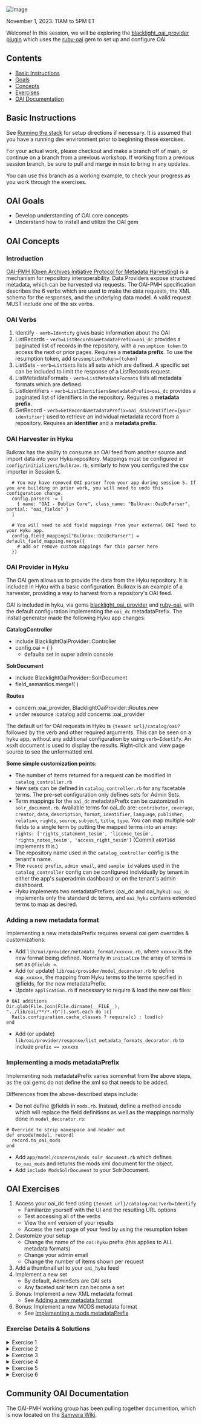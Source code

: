 ![image](https://user-images.githubusercontent.com/10081604/265060617-1a3cb12c-ee6f-494e-9ed6-610135e377d2.png)

November 1, 2023. 11AM to 5PM ET

Welcome! In this session, we will be exploring the [blacklight_oai_provider plugin](https://github.com/projectblacklight/blacklight_oai_provider) which uses the [ruby-oai](https://github.com/code4lib/ruby-oai) gem to set up and configure OAI

## Contents
- [Basic Instructions](#basic-instructions)
- [Goals](#oai-goals)
- [Concepts](#oai-concepts)
- [Exercises](#oai-exercises)
- [OAI Documentation](#community-oai-documentation)

## Basic Instructions
See [Running the stack](https://github.com/scientist-softserv/softserv-training-workshops-2023#running-the-stack) for setup directions if necessary. It is assumed that you have a running dev environment prior to beginning these exercises. 

For your actual work, please checkout and make a branch off of main, or continue on a branch from a previous workshop. If working from a previous session branch, be sure to pull and merge in `main` to bring in any updates.

You can use this branch as a working example, to check your progress as you work through the exercises.

## OAI Goals
* Develop understanding of OAI core concepts
* Understand how to install and utilize the OAI gem

## OAI Concepts
### Introduction
[OAI-PMH (Open Archives Initiative
Protocol for Metadata Harvesting)](https://www.openarchives.org/pmh/) is a mechanism for repository interoperability. Data Providers expose structured metadata, which can be harvested via requests. The OAI-PMH specification describes the 6 verbs which are used to make the data requests, the XML schema for the responses, and the underlying data model. A valid request MUST include one of the six verbs.

### OAI Verbs
1. Identify - `verb=Identify` gives basic information about the OAI 
2. ListRecords - `verb=ListRecords&metadataPrefix=oai_dc` provides a paginated list of records in the repository, with a `resumption token` to access the next or prior pages. Requires a **metadata prefix**. To use the resumption token, add `&resumptionToken={token}`
3. ListSets - `verb=ListSets` lists all sets which are defined. A specific set can be included to limit the response of a ListRecords request.
4. ListMetadataFormats - `verb=ListMetadataFormats` lists all metadata formats which are defined. 
5. ListIdentifiers - `verb=ListIdentifiers&metadataPrefix=oai_dc` provides a paginated list of identifiers in the repository. Requires a **metadata prefix**.
6. GetRecord - `verb=GetRecord&metadataPrefix=oai_dc&identifier={your identifier}` used to retrieve an individual metadata record from a repository. Requires an **identifier** and a **metadata prefix**.

### OAI Harvester in Hyku

Bulkrax has the ability to consume an OAI feed from another source and import data into your Hyku repository. Mappings must be configured in `config/initializers/bulkrax.rb`, similarly to how you configured the csv importer in Session 5.

```
  # You may have removed OAI parser from your app during session 5. If you are building on prior work, you will need to undo this configuration change.
  config.parsers -= [
    { name: "OAI - Dublin Core", class_name: "Bulkrax::OaiDcParser", partial: "oai_fields" }
  ]

  # You will need to add field mappings from your external OAI feed to your Hyku app.
  config.field_mappings["Bulkrax::OaiDcParser"] = default_field_mapping.merge({
    # add or remove custom mappings for this parser here
  })
```

### OAI Provider in Hyku
The OAI gem allows us to provide the data from the Hyku repository. It is included in Hyku with a basic configuration. Bulkrax is an example of a harvester, providing a way to harvest from a repository's OAI feed. 

OAI is included in hyku, via gems [blacklight_oai_provider](https://github.com/projectblacklight/blacklight_oai_provider) and [ruby-oai](https://github.com/code4lib/ruby-oai), with the default configuration implementing the `oai_dc` metadataPrefix. The install generator made the following Hyku app changes:

**CatalogController**
- include BlacklightOaiProvider::Controller
- config.oai = { }
  - defaults set in super admin console

**SolrDocument**
- include BlacklightOaiProvider::SolrDocument
- field_semantics.merge!( )

**Routes**
- concern :oai_provider, BlacklightOaiProvider::Routes.new
- under resource :catalog add concerns :oai_provider

The default url for OAI requests in Hyku is `{tenant url}/catalog/oai?` followed by the verb and other required arguments. This can be seen on a hyku app, without any additional configuration by using `verb=Identify`. An xsxlt document is used to display the results. Right-click and view page source to see the unformatted xml.

**Some simple customization points:**

- The number of items returned for a request can be modified in `catalog_controller.rb`
- New sets can be defined in `catalog_controller.rb` for any facetable terms. The pre-set configuration only defines sets for Admin Sets.
- Term mappings for the `oai_dc` metadataPrefix can be customized in `solr_document.rb`. Available terms for oai_dc are: `contributor`, `coverage`, `creator`, `date`, `description`, `format`, `identifier`, `language`, `publisher`, `relation`, `rights`, `source`, `subject`, `title`, `type`. You can map multiple solr fields to a single term by putting the mapped terms into an array: `rights: ['rights_statement_tesim', 'license_tesim', 'rights_notes_tesim', 'access_right_tesim']` (Commit `e69f16d` implements this.)
- The repository name used in the `catalog_controller` config is the tenant's name. 
- The `record prefix`, `admin email`, and `sample id` values used in the `catalog_controller` config can be configured individually by tenant in either the app's superadmin dashboard or on the tenant's admin dashboard.
- Hyku implements two metadataPrefixes (oai_dc and oai_hyku): `oai_dc` implements only the standard dc terms, and `oai_hyku` contains extended terms to map as desired.

### Adding a new metadata format
Implementing a new metadataPrefix requires several oai gem overrides & customizations:

- Add `lib/oai/provider/metadata_format/xxxxxx.rb`, where `xxxxxx` is the new format being defined. Normally in `initialize` the array of terms is set as `@fields =`.
- Add (or update) `lib/oai/provider/model_decorator.rb` to define `map_xxxxxx`, the mapping from Hyku terms to the terms specified in @fields, for the new metadataPrefix.
- Update `application.rb` if necessary to require & load the new oai files:
```
# OAI additions
Dir.glob(File.join(File.dirname(__FILE__), "../lib/oai/**/*.rb")).sort.each do |c|
  Rails.configuration.cache_classes ? require(c) : load(c)
end
```
- Add (or update) `lib/oai/provider/response/list_metadata_formats_decorator.rb` to include `prefix == xxxxxx`

### Implementing a mods metadataPrefix
Implementing `mods` metadataPrefix varies somewhat from the above steps, as the oai gems do not define the xml so that needs to be added.

Differences from the above-described steps include:

- Do not define @fields in `mods.rb`. Instead, define a method encode which will replace the field definitions as well as the mappings normally done in `model_decorator.rb`:
```
# Override to strip namespace and header out
def encode(model, record)
  record.to_oai_mods
end
```
- Add `app/model/concerns/mods_solr_document.rb` which defines `to_oai_mods` and returns the mods xml document for the object. 
- Add `include ModsSolrDocument` to your SolrDocument.

## OAI Exercises
1. Access your oai_dc feed using `{tenant url}/catalog/oai?verb=Identify`
   - Familiarize yourself with the UI and the resulting URL options
   - Test accessing all of the verbs
   - View the xml version of your results
   - Access the next page of your feed by using the resumption token
2. Customize your setup
   - Change the name of the `oai:hyku` prefix (this applies to ALL metadata formats)
   - Change your admin email
   - Change the number of items shown per request
3. Add a thumbnail url to your `oai_hyku` feed
4. Implement a new set
   - By default, AdminSets are OAI sets
   - Any faceted solr term can become a set
5. Bonus: Implement a new XML metadata format
   - See [Adding a new metadata format](#adding-a-new-metadata-format)
6. Bonus: Implement a new MODS metadata format
   - See [Implementing a mods metadataPrefix](#implementing-a-mods-metadataprefix)

### Exercise Details & Solutions

<details>
<summary>Exercise 1</summary>
 
- Go to a tenant on your site, and add `/catalog/oai?verb=Identify`. You can then click options to browse all of the various verbs, different metadata formats, and view data in your repository.
- Right-click and select `view page source` to see your data as XML rather than via the XSLT view.
- To use a resumption token, you need enough data in your repository to produce a second page. Go to `/catalog/oai?verb=ListRecords&metadataPrefix=oai_dc` and you should see `There are more results.` followed by the resumption token. Click resume, or add `&resumptionToken={token}` to your URL. If you don't have enough data for a second page, you can try again after changing the page size Exercise 2.

</details>

<details>
<summary>Exercise 2</summary>
 
Several options (oai:hyku prefix, admin email, and sample id) can be configured via the admin configuration for the tenant. These are actually configured in the catalog_controller in the `config.oai` section, which pulls the values from the admin configuration. 

Page size is configured directly in the catalog controller. Here you can change your page size to a lower value and check out the resumption token.

```
  # OAI Config fields
  config.oai = {
    provider: {
      repository_name: ->(controller) { controller.send(:current_account)&.name.presence },
      # repository_url:  ->(controller) { controller.oai_catalog_url },
      record_prefix: ->(controller) { controller.send(:current_account).oai_prefix },
      admin_email:   ->(controller) { controller.send(:current_account).oai_admin_email },
      sample_id:     ->(controller) { controller.send(:current_account).oai_sample_identifier }
    },
    document: {
      limit: 100, # number of records returned with each request, default: 15
      set_fields: [ # ability to define ListSets, optional, default: nil
        { label: 'collection', solr_field: 'isPartOf_ssim' }
      ]
    }
  }
```

See commit `2416bd3` for code.

</details>

<details>
<summary>Exercise 3</summary>
 
The `oai_hyku` metadata format is a dublin core mapping format, allowing you to customize it with your choice of metadata. By default, it is set up for terms: `abstract`, `access_right`, `alternative_title`, `based_near`, `bibliographic_citation`, `contributor`, `creator`, `date_created`, `date_modified`, `date_uploaded`, `depositor`, `description`, `identifier`, `keyword language`, `license`, `owner`, `publisher`, `related_url`, `resource_type`, `rights_notes`, `rights_statement`, `source`, `subject`, and `title`.

A common request is to add the thumbnail url to the feed. This can be done similarly to the way the public file url was added to the XML. Modify `lib/oai/provider/metadata_format/hyku_dublin_core.rb` to add method `def add_thumbnail`, which builds the thumbnail_url, and generates the xml to add to the xml document in method `encode`. 

Other solr terms can also be added to the output by adding them into the `@fields` array, and then mapping to the corresponding solr term in `lib/oai/provider/model_decorator.rb`.

To see the results, you will need to restart your server.

See commit `56e5a7a` for code.

</details>

<details>
<summary>Exercise 4</summary>

Out-of-the-box Hyku comes with only Admin Sets defined as sets. Collections are a much more useful set configuration, but you may also want to add other custom sets. Any term which is indexed as faceted can easily be configured as a set.

Previously you modified the page size. Sets are configured in the same config block. You will add a new hash to define your chosen set, in the format `{ label: 'xxxx', solr_field: 'xxxx' }`. You may keep, rename, or remove the AdminSet defined OAI set.

See commit `4813edf` for code.

</details>

<details>
<summary>Exercise 5</summary>

Adding a new XML metadata format is simply a matter of following the structure described in the [Adding a new metadata format section](#adding-a-new-metadata-format), and mimicking what was done for oai_hyku.

See commit `269a907` for code implementing a new metadata format `oai_training`.

</details>

<details>
<summary>Exercise 6</summary>

For details on setting up the `to_oai_mods` structure in your ModsSolrDocument module, see [the MODS schema outline](https://www.loc.gov/standards/mods/mods-outline-3-5.html).

Customizing the field mappings in `app/models/concerns/mods_solr_document.rb` may take some time. The starting structure for your file will look like this:

```
# frozen_string_literal: true

# build mods xml document: see https://www.loc.gov/standards/mods/mods-outline-3-5.html
module ModsSolrDocument
  extend ActiveSupport::Concern

  def to_oai_mods
    builder = Nokogiri::XML::Builder.new do |xml|
      xml.mods('xmlns' => 'http://www.loc.gov/mods/v3',
               'version' => '3.5',
               'xmlns:xlink' => 'http://www.w3.org/1999/xlink',
               'xmlns:xsi' => 'http://www.w3.org/2001/XMLSchema-instance',
               # rubocop:disable Metrics/LineLength
               'xsi:schemaLocation' => 'http://www.loc.gov/mods/v3 http://www.loc.gov/standards/mods/v3/mods-3-5.xsd') do
        # rubocop:enable Metrics/LineLength
        
        ## Following are the top level MODS elements. An example is provided for loading title.
        ## You will need to create a method to manually map each term or terms which apply to that element. 

        # titleInfo
        load_title(xml)
        # name
        # typeOfResource
        # identifier
        # genre
        # originInfo
        # language
        # physicalDescription
        # tableOfContents
        # targetAudience
        # note
        # subject
        # relatedItem
        # location
        # accessCondition
        # part
        # extension
        # recordInfo
      end
    end
    Nokogiri::XML(builder.to_xml).root.to_xml
  end

  private

    # titleInfo
    def load_title(xml)
      xml.titleInfo do
        title&.each { |title| xml.title title.to_s }
        alternative_title&.each { |title| xml.title({ type: 'alternative' }, title.to_s) }
      end
    end
end
```

See commit `d73fff8` for code implementing the new metadata format `oai_mods`.

</details>

## Community OAI Documentation

The OAI-PMH working group has been pulling together documention, which is now located on the [Samvera Wiki](https://samvera.atlassian.net/wiki/spaces/samvera/pages/2251751437/OAI-PMH+Documentation).